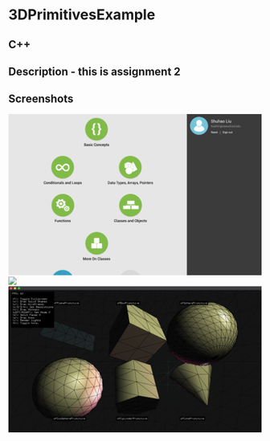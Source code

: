 # 3DPrimitivesExample
## C++
## Description - this is assignment 2

## Screenshots 
![](/img/modules2.jpg)
![](/img/OFgif.gif)
![](/img/screenshot.png)

